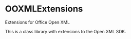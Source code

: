 OOXMLExtensions
===============

Extensions for Office Open XML

This is a class library with extensions to the Open XML SDK.
